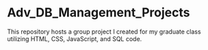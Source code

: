 # Adv_DB_Management_Projects
This repository hosts a group project I created for my graduate class utilizing HTML, CSS, JavaScript, and SQL code.
